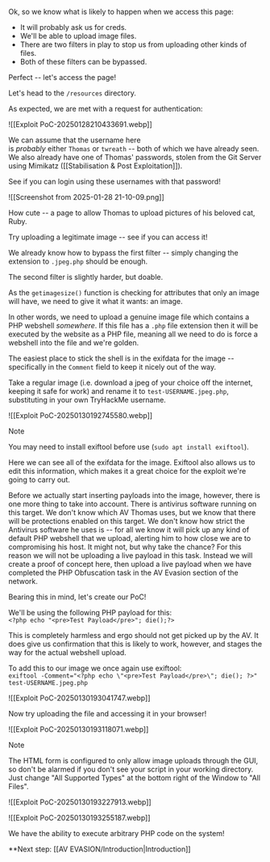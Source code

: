 Ok, so we know what is likely to happen when we access this page:

- It will probably ask us for creds.
- We'll be able to upload image files.
- There are two filters in play to stop us from uploading other kinds of files.
- Both of these filters can be bypassed.

Perfect -- let's access the page!

Let's head to the `/resources` directory.

As expected, we are met with a request for authentication:

![[Exploit PoC-20250128210433691.webp]]

We can assume that the username here is _probably_ either `Thomas` or `twreath` -- both of which we have already seen. We also already have one of Thomas' passwords, stolen from the Git Server using Mimikatz ([[Stabilisation & Post Exploitation]]).

See if you can login using these usernames with that password!

![[Screenshot from 2025-01-28 21-10-09.png]]

How cute -- a page to allow Thomas to upload pictures of his beloved cat, Ruby.

Try uploading a legitimate image -- see if you can access it!

We already know how to bypass the first filter -- simply changing the extension to `.jpeg.php` should be enough.

The second filter is slightly harder, but doable.

As the `getimagesize()` function is checking for attributes that only an image will have, we need to give it what it wants: an image.

In other words, we need to upload a genuine image file which contains a PHP webshell _somewhere_. If this file has a `.php` file extension then it will be executed by the website as a PHP file, meaning all we need to do is force a webshell into the file and we're golden.

The easiest place to stick the shell is in the exifdata for the image -- specifically in the `Comment` field to keep it nicely out of the way.

Take a regular image (i.e. download a jpeg of your choice off the internet, keeping it safe for work) and rename it to `test-USERNAME.jpeg.php`, substituting in your own TryHackMe username.

![[Exploit PoC-20250130192745580.webp]]

> [!Note]
>You may need to install exiftool before use (`sudo apt install exiftool`).

Here we can see all of the exifdata for the image. Exiftool also allows us to edit this information, which makes it a great choice for the exploit we're going to carry out.

Before we actually start inserting payloads into the image, however, there is one more thing to take into account. There is antivirus software running on this target. We don't know which AV Thomas uses, but we know that there will be protections enabled on this target. We don't know how strict the Antivirus software he uses is -- for all we know it will pick up any kind of default PHP webshell that we upload, alerting him to how close we are to compromising his host. It might not, but why take the chance? For this reason we will not be uploading a live payload in this task. Instead we will create a proof of concept here, then upload a live payload when we have completed the PHP Obfuscation task in the AV Evasion section of the network.

Bearing this in mind, let's create our PoC!

We'll be using the following PHP payload for this:  
`<?php echo "<pre>Test Payload</pre>"; die();?>   `

This is completely harmless and ergo should not get picked up by the AV. It does give us confirmation that this is likely to work, however, and stages the way for the actual webshell upload.

To add this to our image we once again use exiftool:  
`exiftool -Comment="<?php echo \"<pre>Test Payload</pre>\"; die(); ?>" test-USERNAME.jpeg.php`

![[Exploit PoC-20250130193041747.webp]]

Now try uploading the file and accessing it in your browser!

![[Exploit PoC-20250130193118071.webp]]

> [!Note]
>The HTML form is configured to only allow image uploads through the GUI, so don't be alarmed if you don't see your script in your working directory. Just change "All Supported Types" at the bottom right of the Window to "All Files".

![[Exploit PoC-20250130193227913.webp]]

![[Exploit PoC-20250130193255187.webp]]

We have the ability to execute arbitrary PHP code on the system!

**Next step:  [[AV EVASION/Introduction|Introduction]]
